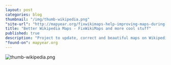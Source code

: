 ```yaml
---
layout: post
categories: blog
thumbnail: "/img/thumb-wikipedia.png"
"site-url": "http://mapyear.org/fixwikimaps-help-improving-maps-during-imy/"
title: "Better Wikipedia Maps - FixWikiMaps and more cool stuff"
published: true
description: "Project to update, correct and beautiful maps on Wikipedia"
"found-on": mapyear.org
---
```


![thumb-wikipedia.png]({{site.baseurl}}/img/thumb-wikipedia.png)
